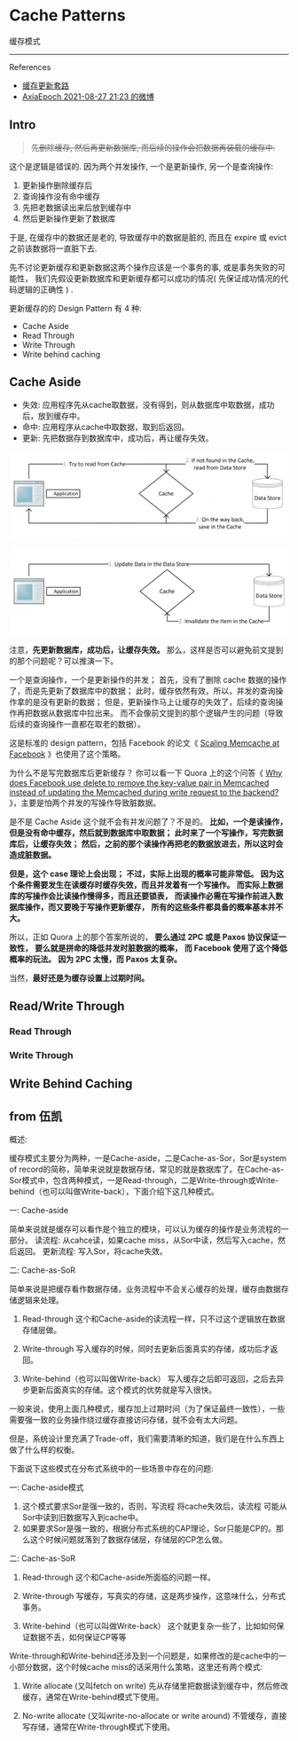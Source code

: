 # Cache Patterns

缓存模式

---

References

- [缓存更新套路](https://coolshell.cn/articles/17416.html)
- [AxiaEpoch 2021-08-27 21:23 的微博](https://weibo.com/1671040287/KvqWpmgqd)

## Intro

> ~~先删除缓存, 然后再更新数据库, 而后续的操作会把数据再装载的缓存中.~~

这个是逻辑是错误的. 因为两个并发操作, 一个是更新操作, 另一个是查询操作:

1. 更新操作删除缓存后
1. 查询操作没有命中缓存
1. 先把老数据读出来后放到缓存中
1. 然后更新操作更新了数据库

于是, 在缓存中的数据还是老的, 导致缓存中的数据是脏的, 而且在 expire 或 evict 之前该数据将一直脏下去.

先不讨论更新缓存和更新数据这两个操作应该是一个事务的事, 或是事务失败的可能性，
我们先假设更新数据库和更新缓存都可以成功的情况( 先保证成功情况的代码逻辑的正确性 ) .

更新缓存的的 Design Pattern 有 4 种:

- Cache Aside
- Read Through
- Write Through
- Write behind caching

## Cache Aside

- 失效: 应用程序先从cache取数据，没有得到，则从数据库中取数据，成功后，放到缓存中。
- 命中: 应用程序从cache中取数据，取到后返回。
- 更新: 先把数据存到数据库中，成功后，再让缓存失效。

![Cache-Aside-Design-Pattern-Flow.png](_images/Cache-Aside-Design-Pattern-Flow.png)

![Updating-Data-using-the-Cache-Aside-Pattern-Flow.png](_images/Updating-Data-using-the-Cache-Aside-Pattern-Flow.png)

注意，**先更新数据库，成功后，让缓存失效。**
那么，这样是否可以避免前文提到的那个问题呢？可以推演一下。

一个是查询操作，一个是更新操作的并发；
首先，没有了删除 cache 数据的操作了，而是先更新了数据库中的数据；
此时，缓存依然有效，所以，并发的查询操作拿的是没有更新的数据；
但是，更新操作马上让缓存的失效了，后续的查询操作再把数据从数据库中拉出来。
而不会像前文提到的那个逻辑产生的问题（导致后续的查询操作一直都在取老的数据）。

这是标准的 design pattern，包括 Facebook 的论文《
[Scaling Memcache at Facebook](https://www.usenix.org/system/files/conference/nsdi13/nsdi13-final170_update.pdf)
》也使用了这个策略。

为什么不是写完数据库后更新缓存？
你可以看一下 Quora 上的这个问答《
[Why does Facebook use delete to remove the key-value pair in Memcached instead of updating the Memcached during write request to the backend?](https://www.quora.com/Why-does-Facebook-use-delete-to-remove-the-key-value-pair-in-Memcached-instead-of-updating-the-Memcached-during-write-request-to-the-backend)
》，主要是怕两个并发的写操作导致脏数据。

是不是 Cache Aside 这个就不会有并发问题了？不是的。
**比如，一个是读操作，但是没有命中缓存，然后就到数据库中取数据；**
**此时来了一个写操作，写完数据库后，让缓存失效；**
**然后，之前的那个读操作再把老的数据放进去，所以这时会造成脏数据。**

**但是，这个 case 理论上会出现；**
**不过，实际上出现的概率可能非常低。**
**因为这个条件需要发生在读缓存时缓存失效，而且并发着有一个写操作。**
**而实际上数据库的写操作会比读操作慢得多，而且还要锁表，**
**而读操作必需在写操作前进入数据库操作，而又要晚于写操作更新缓存，**
**所有的这些条件都具备的概率基本并不大。**

所以，正如 Quora 上的那个答案所说的，
**要么通过 2PC 或是 Paxos 协议保证一致性，**
**要么就是拼命的降低并发时脏数据的概率，**
**而 Facebook 使用了这个降低概率的玩法。**
**因为 2PC 太慢，而 Paxos 太复杂。**

当然，**最好还是为缓存设置上过期时间。**

## Read/Write Through

### Read Through

### Write Through

## Write Behind Caching

## from 伍凯

概述:

缓存模式主要分为两种，一是Cache-aside，二是Cache-as-Sor，Sor是system of record的简称，简单来说就是数据存储，常见的就是数据库了。在Cache-as-Sor模式中，包含两种模式，一是Read-through，二是Write-through或Write-behind（也可以叫做Write-back），下面介绍下这几种模式。

一: Cache-aside

简单来说就是缓存可以看作是个独立的模块，可以认为缓存的操作是业务流程的一部分。
读流程:
从cahce读，如果cache miss，从Sor中读，然后写入cache，然后返回。
更新流程:
写入Sor，将cache失效。

二: Cache-as-SoR

简单来说是把缓存看作数据存储，业务流程中不会关心缓存的处理，缓存由数据存储逻辑来处理。

1. Read-through
    这个和Cache-aside的读流程一样，只不过这个逻辑放在数据存储层做。

2. Write-through
    写入缓存的时候，同时去更新后面真实的存储，成功后才返回。

3. Write-behind（也可以叫做Write-back）
    写入缓存之后即可返回，之后去异步更新后面真实的存储。这个模式的优势就是写入很快。

一般来说，使用上面几种模式，缓存加上过期时间（为了保证最终一致性），一些需要强一致的业务操作绕过缓存直接访问存储，就不会有太大问题。

但是，系统设计里充满了Trade-off，我们需要清晰的知道，我们是在什么东西上做了什么样的权衡。

下面说下这些模式在分布式系统中的一些场景中存在的问题:

一: Cache-aside模式

1. 这个模式要求Sor是强一致的，否则，写流程 将cache失效后，读流程 可能从Sor中读到旧数据写入到cache中。
2. 如果要求Sor是强一致的，根据分布式系统的CAP理论，Sor只能是CP的。那么这个时候问题就落到了数据存储层，存储层的CP怎么做。

二: Cache-as-SoR

1. Read-through
    这个和Cache-aside所面临的问题一样。

2. Write-through
    写缓存，写真实的存储，这是两步操作，这意味什么，分布式事务。

3. Write-behind（也可以叫做Write-back）
    这个就更复杂一些了，比如如何保证数据不丢，如何保证CP等等

Write-through和Write-behind还涉及到一个问题是，如果修改的是cache中的一小部分数据，这个时候cache miss的话采用什么策略，这里还有两个模式:

1. Write allocate (又叫fetch on write)
    先从存储里把数据读到缓存中，然后修改缓存，通常在Write-behind模式下使用。

2. No-write allocate (又叫write-no-allocate or write around)
    不管缓存，直接写存储，通常在Write-through模式下使用。
